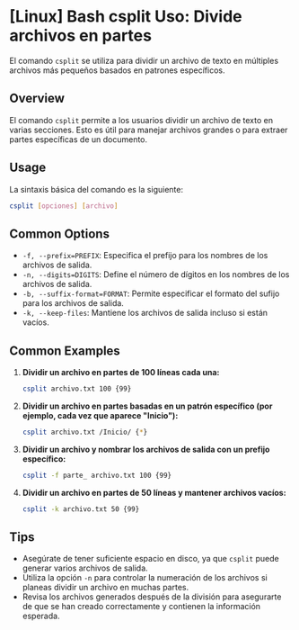 # [Linux] Bash csplit Uso: Divide archivos en partes

El comando `csplit` se utiliza para dividir un archivo de texto en múltiples archivos más pequeños basados en patrones específicos.

## Overview
El comando `csplit` permite a los usuarios dividir un archivo de texto en varias secciones. Esto es útil para manejar archivos grandes o para extraer partes específicas de un documento.

## Usage
La sintaxis básica del comando es la siguiente:

```bash
csplit [opciones] [archivo]
```

## Common Options
- `-f, --prefix=PREFIX`: Especifica el prefijo para los nombres de los archivos de salida.
- `-n, --digits=DIGITS`: Define el número de dígitos en los nombres de los archivos de salida.
- `-b, --suffix-format=FORMAT`: Permite especificar el formato del sufijo para los archivos de salida.
- `-k, --keep-files`: Mantiene los archivos de salida incluso si están vacíos.

## Common Examples

1. **Dividir un archivo en partes de 100 líneas cada una:**
   ```bash
   csplit archivo.txt 100 {99}
   ```

2. **Dividir un archivo en partes basadas en un patrón específico (por ejemplo, cada vez que aparece "Inicio"):**
   ```bash
   csplit archivo.txt /Inicio/ {*}
   ```

3. **Dividir un archivo y nombrar los archivos de salida con un prefijo específico:**
   ```bash
   csplit -f parte_ archivo.txt 100 {99}
   ```

4. **Dividir un archivo en partes de 50 líneas y mantener archivos vacíos:**
   ```bash
   csplit -k archivo.txt 50 {99}
   ```

## Tips
- Asegúrate de tener suficiente espacio en disco, ya que `csplit` puede generar varios archivos de salida.
- Utiliza la opción `-n` para controlar la numeración de los archivos si planeas dividir un archivo en muchas partes.
- Revisa los archivos generados después de la división para asegurarte de que se han creado correctamente y contienen la información esperada.